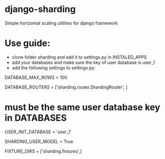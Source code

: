 # django-sharding
Simple horizontal scaling utilities for django framework


# Use guide:
- clone folder sharding and add it to settings.py in INSTALED_APPS
- add your databases and make sure the key of user database is user_1
- add the following settings to settings.py:

DATABASE_MAX_ROWS = 100

DATABASE_ROUTERS = ['sharding.router.ShardingRouter', ]

# must be the same user database key in DATABASES
USER_INIT_DATABASE = 'user_1'

SHARDING_USER_MODEL = True

FIXTURE_DIRS = ['sharding.fixtures',]

